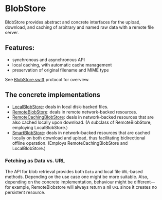 # BlobStore

BlobStore provides abstract and concrete interfaces for the upload, download, and caching of arbitrary and named raw data with a remote file server.

## Features:

- synchronous and asynchronous API
- local caching, with automatic cache management
- preservation of original filename and MIME type

See [BlobStore.swift](./BlobStore/BlobStore.swift) protocol for overview.

## The concrete implementations

- [LocalBlobStore](./LocalBlobStore.swift): deals in local disk-backed files.
- [RemoteBlobStore](./RemoteBlobStore.swift): deals in remote network-backed resources.
- [RemoteCachingBlobStore](./RemoteCachingBlobStore.swift): deals in network-backed resources that are also cached locally upon download. (A subclass of RemoteBlobStore, employing LocalBlobStore.)
- [SmartBlobStore](./SmartBlobStore.swift): deals in network-backed resources that are cached locally on both download and upload, thus facilitating bidirectional offline operation. (Employs RemoteCachingBlobStore and LocalBlobStore.)

### Fetching as Data vs. URL

The API for blob retrieval provides both `Data` and local file `URL`-based methods. Depending on the use case one might be more suitable. Also, depending on the concrete implementation, behaviour might be different—for example, RemoteBlobstore will always return a nil `URL` since it creates no persistent resource.

